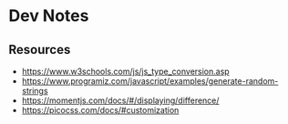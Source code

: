 # Dev Notes

## Resources

* https://www.w3schools.com/js/js_type_conversion.asp
* https://www.programiz.com/javascript/examples/generate-random-strings
* https://momentjs.com/docs/#/displaying/difference/
* https://picocss.com/docs/#customization